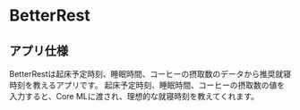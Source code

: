# BetterRest

## アプリ仕様
BetterRestは起床予定時刻、睡眠時間、コーヒーの摂取数のデータから推奨就寝時刻を教えるアプリです。
起床予定時刻、睡眠時間、コーヒーの摂取数の値を入力すると、Core MLに渡され、理想的な就寝時刻を教えてくれます。
